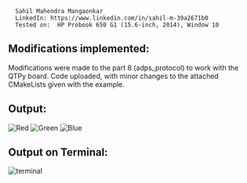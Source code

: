       Sahil Mahendra Mangaonkar
      LinkedIn: https://www.linkedin.com/in/sahil-m-39a2671b0
      Tested on:  HP Probook 650 G1 (15.6-inch, 2014), Window 10 

## Modifications implemented:

Modifications were made to the part 8 (adps_protocol) to work with the QTPy board. Code uploaded, with minor changes to the attached CMakeLists given with the example.

## Output: 

![Red](https://user-images.githubusercontent.com/73771085/202676742-4abd4aea-11e5-45ce-b71d-d8de55d94663.jpeg)
![Green](https://user-images.githubusercontent.com/73771085/202676744-7763fed2-45db-42bc-9c4e-6333e6feedbb.jpeg)
![Blue](https://user-images.githubusercontent.com/73771085/202676746-d7c3b7b2-482b-4259-8648-c6aea2015985.jpeg)

## Output on Terminal:
![terminal](https://user-images.githubusercontent.com/73771085/202676764-cec2b402-1228-4e7f-b07a-ff19ff04246e.jpeg)
